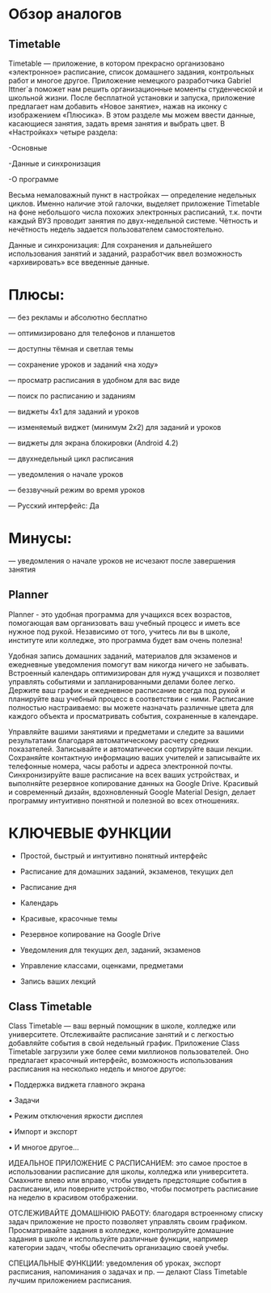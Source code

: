 # Обзор аналогов

## Timetable

Timetable — приложение, в котором прекрасно организовано «электронное» расписание, список домашнего задания, контрольных работ и многое другое.
Приложение немецкого разработчика Gabriel Ittner`а поможет нам решить организационные моменты студенческой и школьной жизни.
После бесплатной установки и запуска, приложение предлагает нам добавить «Новое занятие», нажав на иконку с изображением «Плюсика».
В этом разделе мы можем ввести данные, касающиеся занятия, задать время занятия и выбрать цвет.
В «Настройках» четыре раздела:

-Основные

-Данные и синхронизация

-О программе

Весьма немаловажный пункт в настройках — определение недельных циклов. Именно наличие этой галочки, выделяет
приложение Timetable на фоне небольшого числа похожих электронных расписаний, т.к. почти каждый ВУЗ проводит занятия по двух-недельной системе.
Чётность и нечётность недель задается пользователем самостоятельно.

Данные и синхронизация: Для сохранения и дальнейшего использования занятий и заданий, разработчик ввел возможность «архивировать» все введенные данные.

# Плюсы:  

— без рекламы и абсолютно бесплатно

— оптимизировано для телефонов и планшетов

— доступны тёмная и светлая темы

— сохранение уроков и заданий «на ходу»

— просматр расписания в удобном для вас виде

— поиск по расписанию и заданиям

— виджеты 4x1 для заданий и уроков

— изменяемый виджет (минимум 2x2) для заданий и уроков

— виджеты для экрана блокировки (Android 4.2)

— двухнедельный цикл расписания

— уведомления о начале уроков

— беззвучный режим во время уроков

— Русский интерфейс: Да

# Минусы:

— уведомления о начале уроков не исчезают после завершения занятия

## Planner

Planner - это удобная программа для учащихся всех возрастов, помогающая вам организовать ваш учебный процесс и иметь все нужное под рукой. Независимо от того, учитесь ли вы в школе, институте или колледже, это программа будет вам очень полезна!

Удобная запись домашних заданий, материалов для экзаменов и ежедневные уведомления помогут вам никогда ничего не забывать. Встроенный календарь оптимизирован для нужд учащихся и позволяет управлять событиями и запланированными делами более легко.
Держите ваш график и ежедневное расписание всегда под рукой и планируйте ваш учебный процесс в соответствии с ними. Расписание полностью настраиваемо: вы можете назначать различные цвета для каждого объекта и просматривать события, сохраненные в календаре.

Управляйте вашими занятиями и предметами и следите за вашими результатами благодаря автоматическому расчету средних показателей.
Записывайте и автоматически сортируйте ваши лекции.
Сохраняйте контактную информацию ваших учителей и записывайте их телефонные номера, часы работы и адреса электронной почты.
Синхронизируйте ваше расписание на всех ваших устройствах, и выполняйте резервное копирование данных на Google Drive.
Красивый и современный дизайн, вдохновленный Google Material Design, делает программу интуитивно понятной и полезной во всех отношениях.


# КЛЮЧЕВЫЕ ФУНКЦИИ

- Простой, быстрый и интуитивно понятный интерфейс

- Расписание для домашних заданий, экзаменов, текущих дел

- Расписание дня

- Календарь

- Красивые, красочные темы

- Резервное копирование на Google Drive

- Уведомления для текущих дел, заданий, экзаменов

- Управление классами, оценками, предметами

- Запись ваших лекций

## Class Timetable

Class Timetable — ваш верный помощник в школе, колледже или университете. Отслеживайте расписание занятий и с легкостью добавляйте события в свой недельный график.
Приложение Class Timetable загрузили уже более семи миллионов пользователей. Оно предлагает красочный интерфейс, возможность использования расписания на несколько недель и многое другое:

• Поддержка виджета главного экрана

• Задачи

• Режим отключения яркости дисплея

• Импорт и экспорт

• И многое другое...


ИДЕАЛЬНОЕ ПРИЛОЖЕНИЕ С РАСПИСАНИЕМ: это самое простое в использовании расписание для школы, колледжа или университета. Смахните влево или вправо, чтобы увидеть предстоящие события в расписании,
или поверните устройство, чтобы посмотреть расписание на неделю в красивом отображении.

ОТСЛЕЖИВАЙТЕ ДОМАШНЮЮ РАБОТУ: благодаря встроенному списку задач приложение не просто позволяет управлять своим графиком. Просматривайте задания в колледже, контролируйте домашние задания в школе
и используйте различные функции, например категории задач, чтобы обеспечить организацию своей учебы.

СПЕЦИАЛЬНЫЕ ФУНКЦИИ: уведомления об уроках, экспорт расписания, напоминания о задачах и пр. — делают Class Timetable лучшим приложением расписания.